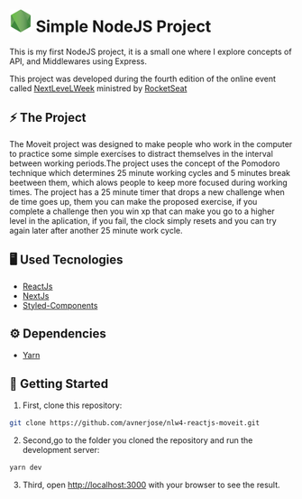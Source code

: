 # <img align="" alt="Terminal" width="40px" src="https://raw.githubusercontent.com/github/explore/80688e429a7d4ef2fca1e82350fe8e3517d3494d/topics/nodejs/nodejs.png" /> Simple NodeJS Project 

This is my first NodeJS project, it is a small one where I explore concepts of API, and Middlewares using Express. 



This project was developed during the fourth edition of the online event called [NextLeveLWeek](https://nextlevelweek.com) ministred by [RocketSeat](https://github.com/Rocketseat)

## ⚡️ The Project
  The Moveit project was designed to make people who work in the computer to practice some simple exercíses to distract themselves in the interval between working periods.The project uses the concept of the Pomodoro technique which determines 25 minute working cycles and 5 minutes break beetween them, which alows people to keep more focused during working times. The project has a 25 minute timer that drops a new challenge when de time goes up, them you can make the proposed exercise, if you complete a challenge then you win xp that can make you go to a higher level in the aplication, if you fail, the clock simply resets and you can try again later after another 25 minute work cycle. 
  
## 🖥️ Used Tecnologies
 - [ReactJs](https://reactjs.org/)
 - [NextJs](https://nextjs.org/)
 - [Styled-Components](https://styled-components.com/)

## ⚙️ Dependencies
 - [Yarn](https://yarnpkg.com/)
 
## 🚀️ Getting Started

1. First, clone this repository: 

```bash
git clone https://github.com/avnerjose/nlw4-reactjs-moveit.git
```

2. Second,go to the folder you cloned the repository and run the development server:

```bash
yarn dev
```
3. Third, open [http://localhost:3000](http://localhost:3000) with your browser to see the result.

